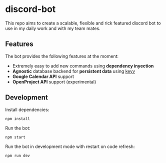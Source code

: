 # discord-bot

This repo aims to create a scalable, flexible and rick featured discord bot to use in my daily work and with my team mates.

## Features

The bot provides the following features at the moment:

* Extremely easy to add new commands using **dependency inyection**
* **Agnostic** database backend for **persistent data** using [keyv](https://github.com/lukechilds/keyv)
* **Google Calendar API** support
* **OpenProject API** support (experimental)

## Development

Install dependencies:

```
npm install
```

Run the bot:

```
npm start
```

Run the bot in development mode with restart on code refresh:

```
npm run dev
```
